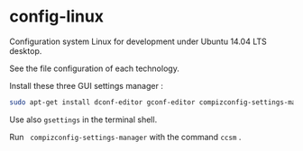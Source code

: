 # config-linux

Configuration system Linux for development under Ubuntu 14.04 LTS desktop.  

See the file configuration of each technology.  

Install these three GUI settings manager :

~~~bash
sudo apt-get install dconf-editor gconf-editor compizconfig-settings-manager
~~~

Use also `gsettings` in the terminal shell.  

Run ` compizconfig-settings-manager` with the command `ccsm` .
